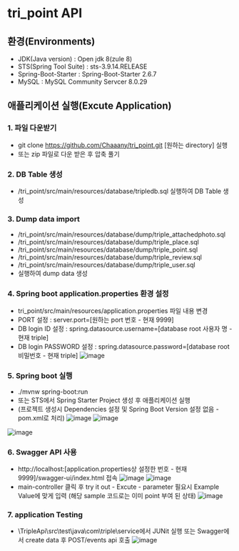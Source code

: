 # tri_point API

환경(Environments)
---
- JDK(Java version) : Open jdk 8(zule 8)
- STS(Spring Tool Suite) : sts-3.9.14.RELEASE
- Spring-Boot-Starter : Spring-Boot-Starter 2.6.7
- MySQL : MySQL Community Servcer 8.0.29


애플리케이션 실행(Excute Application)
---
### 1. 파일 다운받기
- git clone https://github.com/Chaaany/tri_point.git [원하는 directory] 실행
- 또는 zip 파일로 다운 받은 후 압축 풀기

### 2. DB Table 생성
- /tri_point/src/main/resources/database/tripledb.sql 실행하여 DB Table 생성

### 3. Dump data import
- /tri_point/src/main/resources/database/dump/triple_attachedphoto.sql 
- /tri_point/src/main/resources/database/dump/triple_place.sql 
- /tri_point/src/main/resources/database/dump/triple_point.sql 
- /tri_point/src/main/resources/database/dump/triple_review.sql 
- /tri_point/src/main/resources/database/dump/triple_user.sql 
- 실행하여 dump data 생성

### 4. Spring boot application.properties 환경 설정
- tri_point/src/main/resources/application.properties 파일 내용 변경
- PORT 설정 : server.port=[원하는 port 번호 - 현재 9999]
- DB login ID 설정 : spring.datasource.username=[database root 사용자 명 - 현재 triple]
- DB login PASSWORD 설정 : spring.datasource.password=[database root 비밀번호 - 현재 triple]
![image](https://user-images.githubusercontent.com/34885297/175756456-dcad0265-0d53-458f-9ed6-e58e7e957d5a.png)

### 5. Spring boot 실행
- ./mvnw spring-boot:run
- 또는 STS에서 Spring Starter Project 생성 후 애플리케이션 실행
- (프로젝트 생성시 Dependencies 설정 및 Spring Boot Version 설정 없음 - pom.xml로 처리)
![image](https://user-images.githubusercontent.com/34885297/175756442-280f9d5b-3242-4be5-b673-6dbb0f24aa98.png)
![image](https://user-images.githubusercontent.com/34885297/175756526-e49c1416-d5ee-4efc-99e1-cf0bdf8f1a9c.png)

![image](https://user-images.githubusercontent.com/34885297/175756517-ed5fb11b-ea84-4bed-ac32-ac5ebc826a43.png)



### 6. Swagger API 사용 
- http://localhost:[application.properties상 설정한 번호 - 현재 9999]/swagger-ui/index.html 접속
![image](https://user-images.githubusercontent.com/34885297/175756480-a07734e1-a154-484b-aa58-afc326d9aff7.png)
![image](https://user-images.githubusercontent.com/34885297/175756588-4242c46c-ffd5-4193-860e-ff398e539dbd.png)
- main-controller 클릭 후 try it out - Excute - parameter 필요시 Example Value에 맞게 입력 (해당 sample 코드로는 이미 point 부여 된 상태)
![image](https://user-images.githubusercontent.com/34885297/175756625-2b374647-c507-4eb7-a330-c09578c10fe0.png)

### 7. application Testing
- \TripleApi\src\test\java\com\triple\service에서 JUNit 실행 또는 Swagger에서 create data 후 POST/events api 호출
![image](https://user-images.githubusercontent.com/34885297/175756641-062ce4ac-b613-485c-a259-8821f9daa725.png)







